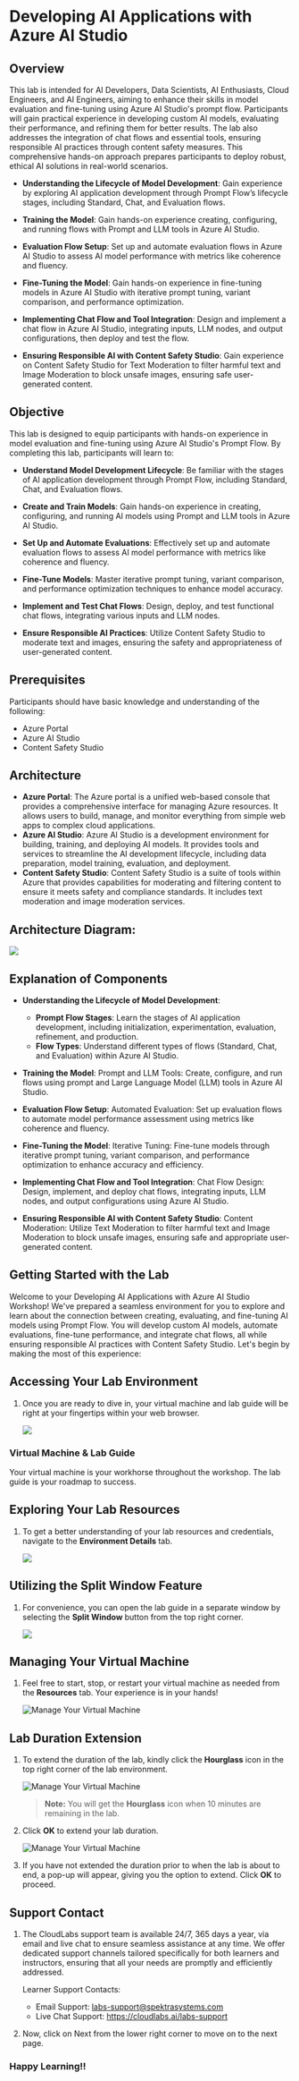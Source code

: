 # Developing AI Applications with Azure AI Studio

## Overview 

This lab is intended for AI Developers, Data Scientists, AI Enthusiasts, Cloud Engineers, and AI Engineers, aiming to enhance their skills in model evaluation and fine-tuning using Azure AI Studio's prompt flow. Participants will gain practical experience in developing custom AI models, evaluating their performance, and refining them for better results. The lab also addresses the integration of chat flows and essential tools, ensuring responsible AI practices through content safety measures. This comprehensive hands-on approach prepares participants to deploy robust, ethical AI solutions in real-world scenarios.


- **​Understanding the Lifecycle of Model Development**: Gain experience by exploring AI application development through Prompt Flow’s lifecycle stages, including Standard, Chat, and Evaluation flows.

- ​**Training the Model**: Gain hands-on experience creating, configuring, and running flows with Prompt and LLM tools in Azure AI Studio.

- **​​Evaluation Flow Setup**: Set up and automate evaluation flows in Azure AI Studio to assess AI model performance with metrics like coherence and fluency.

- **Fine-Tuning the Model**: Gain hands-on experience in fine-tuning models in Azure AI Studio with iterative prompt tuning, variant comparison, and performance optimization.

- **Implementing Chat Flow and Tool Integration**: Design and implement a chat flow in Azure AI Studio, integrating inputs, LLM nodes, and output configurations, then deploy and test the 
  flow.

- **Ensuring Responsible AI with Content Safety Studio**: Gain experience on Content Safety Studio for Text Moderation to filter harmful text and Image Moderation to block unsafe images, 
  ensuring safe user-generated content.

## Objective 

This lab is designed to equip participants with hands-on experience in model evaluation and fine-tuning using Azure AI Studio's Prompt Flow. By completing this lab, participants will learn to: 

- **Understand Model Development Lifecycle**: Be familiar with the stages of AI application development through Prompt Flow, including Standard, Chat, and Evaluation flows.

- **Create and Train Models**: Gain hands-on experience in creating, configuring, and running AI models using Prompt and LLM tools in Azure AI Studio.

- **Set Up and Automate Evaluations**: Effectively set up and automate evaluation flows to assess AI model performance with metrics like coherence and fluency.

- **Fine-Tune Models**: Master iterative prompt tuning, variant comparison, and performance optimization techniques to enhance model accuracy.

- **Implement and Test Chat Flows**: Design, deploy, and test functional chat flows, integrating various inputs and LLM nodes.

- **Ensure Responsible AI Practices**: Utilize Content Safety Studio to moderate text and images, ensuring the safety and appropriateness of user-generated content.

## Prerequisites 

Participants should have basic knowledge and understanding of the following:
 
 - Azure Portal
 - Azure AI Studio
 - Content Safety Studio

## Architecture 

- **Azure Portal**: The Azure portal is a unified web-based console that provides a comprehensive interface for managing Azure resources. It allows users to build, manage, and monitor everything from simple web apps to complex cloud applications.
- **Azure AI Studio**: Azure AI Studio is a development environment for building, training, and deploying AI models. It provides tools and services to streamline the AI development lifecycle, including data preparation, model training, evaluation, and deployment.
- **Content Safety Studio**: Content Safety Studio is a suite of tools within Azure that provides capabilities for moderating and filtering content to ensure it meets safety and compliance standards. It includes text moderation and image moderation services.

## Architecture Diagram: 

  ![](./media/arc-diagram.png)

## Explanation of Components 

- **Understanding the Lifecycle of Model Development**:
   - **Prompt Flow Stages**: Learn the stages of AI application development, including initialization, experimentation, evaluation, refinement, and production.
   - **Flow Types**: Understand different types of flows (Standard, Chat, and Evaluation) within Azure AI Studio.

- **Training the Model**: Prompt and LLM Tools: Create, configure, and run flows using prompt and Large Language Model (LLM) tools in Azure AI Studio.
- **Evaluation Flow Setup**: Automated Evaluation: Set up evaluation flows to automate model performance assessment using metrics like coherence and fluency.
- **Fine-Tuning the Model**: Iterative Tuning: Fine-tune models through iterative prompt tuning, variant comparison, and performance optimization to enhance accuracy and efficiency.
- **Implementing Chat Flow and Tool Integration**: Chat Flow Design: Design, implement, and deploy chat flows, integrating inputs, LLM nodes, and output configurations using Azure AI Studio.
- **Ensuring Responsible AI with Content Safety Studio**: Content Moderation: Utilize Text Moderation to filter harmful text and Image Moderation to block unsafe images, ensuring safe and appropriate user-generated content.


## Getting Started with the Lab
 
Welcome to your Developing AI Applications with Azure AI Studio Workshop! We've prepared a seamless environment for you to explore and learn about the connection between creating, evaluating, and fine-tuning AI models using Prompt Flow. You will develop custom AI models, automate evaluations, fine-tune performance, and integrate chat flows, all while ensuring responsible AI practices with Content Safety Studio. Let's begin by making the most of this experience:
 
## Accessing Your Lab Environment
 
1. Once you are ready to dive in, your virtual machine and lab guide will be right at your fingertips within your web browser.

     ![](./media/labguide-1.png)

 ### Virtual Machine & Lab Guide
 
   Your virtual machine is your workhorse throughout the workshop. The lab guide is your roadmap to success.
 
## Exploring Your Lab Resources
 
1. To get a better understanding of your lab resources and credentials, navigate to the **Environment Details** tab.

 
   ![](./media/env-1.png)
 
## Utilizing the Split Window Feature
 
1. For convenience, you can open the lab guide in a separate window by selecting the **Split Window** button from the top right corner.

   ![](./media/spl.png)
 
## Managing Your Virtual Machine

1. Feel free to start, stop, or restart your virtual machine as needed from the **Resources** tab. Your experience is in your hands!

   ![Manage Your Virtual Machine](./media/res.png)

## **Lab Duration Extension**

1. To extend the duration of the lab, kindly click the **Hourglass** icon in the top right corner of the lab environment. 

   ![Manage Your Virtual Machine](./media/gext.png)

    >**Note:** You will get the **Hourglass** icon when 10 minutes are remaining in the lab.

2. Click **OK** to extend your lab duration.
 
    ![Manage Your Virtual Machine](./media/gext2.png)

3. If you have not extended the duration prior to when the lab is about to end, a pop-up will appear, giving you the option to extend. Click **OK** to proceed. 


## **Support Contact**

1. The CloudLabs support team is available 24/7, 365 days a year, via email and live chat to ensure seamless assistance at any time. We offer dedicated support channels tailored specifically for both learners and instructors, ensuring that all your needs are promptly and efficiently addressed.

   Learner Support Contacts:

    - Email Support: labs-support@spektrasystems.com
    - Live Chat Support: https://cloudlabs.ai/labs-support


2. Now, click on Next from the lower right corner to move on to the next page.
 
### Happy Learning!!
